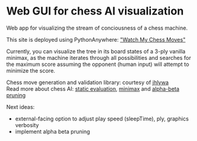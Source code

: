 # Web GUI for chess AI visualization

Web app for visualizing the stream of conciousness of a chess machine.

This site is deployed using PythonAnywhere: <a href="http://chessrpjj.pythonanywhere.com/"> "Watch My Chess Moves" </a>

Currently, you can visualize the tree in its board states of a 3-ply vanilla minimax, as the machine iterates through all possibilities and searches for the maximum score assuming the opponent (human input) will attempt to minimize the score.





  <p>
                Chess move generation and validation library: courtesy of
                <a href="https://github.com/jhlywa/chess.js/"> jhlywa </a>
                <br> Read more about chess AI:
                <a href="https://en.wikipedia.org/wiki/Evaluation_function#In_chess">
                static evaluation</a>,
                <a href="https://en.wikipedia.org/wiki/Minimax">minimax</a> and
                <a href="https://en.wikipedia.org/wiki/Alpha%E2%80%93beta_pruning">
                     alpha-beta pruning
                </a>


Next ideas:
- external-facing option to adjust play speed (sleepTime), ply, graphics verbosity
- implement alpha beta pruning
              
